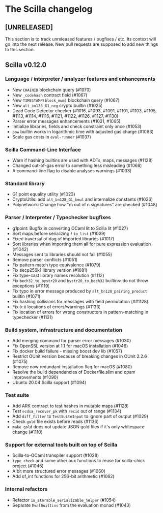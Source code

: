 # The Scilla changelog

## [UNRELEASED]

This section is to track unreleased features / bugfixes / etc.
Its context will go into the next release.
New pull requests are supposed to add new things to this section.

## Scilla v0.12.0

### Language / interpreter / analyzer features and enhancements

- New `CHAINID` blockchain query (#1070)
- New `_codehash` contract field (#1067)
- New `TIMESTAMP(block_num)` blockchain query (#1067)
- New `alt_bn128_G1_neg` crypto builtin (#1025)
- Dead Code Detector checker (#1016, #1093, #1091, #1101, #1103, #1105, #1113, #1114, #1116, #1121, #1122, #1126, #1127, #1130)
- Parser error messages enhancements (#1031, #1065)
- Initialize libraries, fields and check constraint only once (#1053)
- `pow` builtin works in logarithmic time with adjusted gas charge (#1063)
- Scale gas costs in `eval-runner` (#1037)

### Scilla Command-Line Interface

- Warn if hashing builtins are used with ADTs, maps, messages (#1128)
- Changed out-of-gas error to something less misleading (#1066)
- A command-line flag to disable analyses warnings (#1033)

### Standard library

- G1 point equality utility (#1023)
- CryptoUtils: add `alt_bn128_G1_bmul` and internalize constants (#1026)
- Polynetwork: Change how "m out of n signatures" are checked (#1048)

### Parser / Interpreter / Typechecker bugfixes

- g1point: Bugfix in converting OCaml lit to Scilla lit (#1027)
- Sort maps before serializing / `to_list` (#1039)
- Fixed traversal of dag of imported libraries (#1017)
- Sort libraries when importing them all for pure expression evaluation (#1042)
- Messages sent to libraries should not fail (#1055)
- Remove parser conflicts (#1051)
- Fix pattern match type equivalence (#1079)
- Fix secp256k1 library version (#1081)
- Fix type-cast library names resolution (#1112)
- Fix `bech32_to_bystr20` and `bystr20_to_bech32` builtins: do not throw exceptions (#1119)
- Fix typo in error message produced by `alt_bn128_pairing_product` builtin (#1071)
- Fix hashing collisions for messages with field permutation (##1128)
- Fix `0:0` locations of errors/warnings (#1133)
- Fix location of errors for wrong constructors in pattern-matching in typechecker (#1131)

### Build system, infrastructure and documentation

- Add merging command for parser error messages (#1030)
- Fix OpenSSL version at 1.1 for macOS installation (#1046)
- Fix docker build failure - missing boost dev lib (#1057)
- Restrict OUnit version because of breaking changes in OUnit 2.2.6 (#1075)
- Remove now redundant installation flag for macOS (#1080)
- Resolve the build dependencies of Dockerfile.slim and opam improvements (#1090)
- Ubuntu 20.04 Scilla support (#1094)

### Test suite

- Add ARK contract to test hashes in mutable maps (#1128)
- Test `ecdsa_recover_pk` with `recid` out of range (#1134)
- Add `diff_filter` to `TestSuiteInput` to ignore part of output (#1029)
- Check `gold` file exists before reads (#1136)
- `make gold` does not update JSON gold files if it's only whitespace change (#1110)

### Support for external tools built on top of Scilla

- Scilla-to-OCaml transpiler support (#1028)
- `type_check` and some other aux functions to reuse for scilla-chick project (#1045)
- A bit more structured error messages (#1060)
- Add of_int functions for 256-bit arithmetic (#1062)

### Internal refactors

- Refactor `is_storable_serializable_helper` (#1054)
- Separate `EvalBuiltins` from the evaluation monad (#1043)

